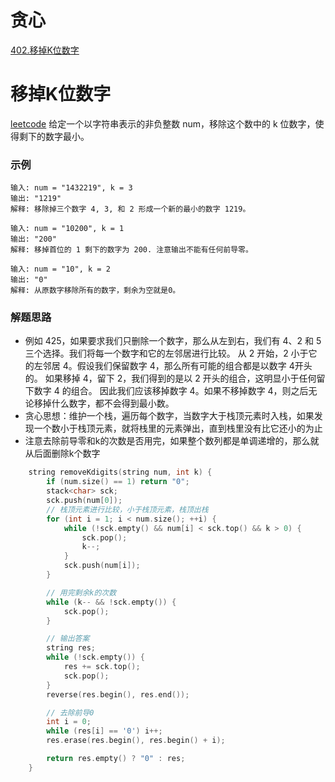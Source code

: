 贪心
====
[402.移掉K位数字](#移掉K位数字)


移掉K位数字
===========
[leetcode](https://leetcode-cn.com/problems/remove-k-digits/)
给定一个以字符串表示的非负整数 num，移除这个数中的 k 位数字，使得剩下的数字最小。
### 示例
```
输入: num = "1432219", k = 3
输出: "1219"
解释: 移除掉三个数字 4, 3, 和 2 形成一个新的最小的数字 1219。

输入: num = "10200", k = 1
输出: "200"
解释: 移掉首位的 1 剩下的数字为 200. 注意输出不能有任何前导零。

输入: num = "10", k = 2
输出: "0"
解释: 从原数字移除所有的数字，剩余为空就是0。
```

### 解题思路
* 例如 425，如果要求我们只删除一个数字，那么从左到右，我们有 4、2 和 5 三个选择。我们将每一个数字和它的左邻居进行比较。
从 2 开始，2 小于它的左邻居 4。假设我们保留数字 4，那么所有可能的组合都是以数字 4开头的。
如果移掉 4，留下 2，我们得到的是以 2 开头的组合，这明显小于任何留下数字 4 的组合。
因此我们应该移掉数字 4。如果不移掉数字 4，则之后无论移掉什么数字，都不会得到最小数。
* 贪心思想：维护一个栈，遍历每个数字，当数字大于栈顶元素时入栈，如果发现一个数小于栈顶元素，就将栈里的元素弹出，直到栈里没有比它还小的为止
* 注意去除前导零和k的次数是否用完，如果整个数列都是单调递增的，那么就从后面删除k个数字
```cpp
    string removeKdigits(string num, int k) {
        if (num.size() == 1) return "0";
        stack<char> sck;
        sck.push(num[0]);
        // 栈顶元素进行比较，小于栈顶元素，栈顶出栈
        for (int i = 1; i < num.size(); ++i) {
            while (!sck.empty() && num[i] < sck.top() && k > 0) {
                sck.pop();
                k--;
            }   
            sck.push(num[i]);
        }

        // 用完剩余k的次数
        while (k-- && !sck.empty()) {
            sck.pop();
        }

        // 输出答案
        string res;
        while (!sck.empty()) {
            res += sck.top();
            sck.pop();
        }
        reverse(res.begin(), res.end());

        // 去除前导0
        int i = 0;
        while (res[i] == '0') i++;
        res.erase(res.begin(), res.begin() + i);

        return res.empty() ? "0" : res;
    }

```
